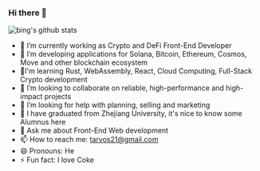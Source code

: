 ### Hi there 👋

<!--
**tarvos21/tarvos21** is a ✨ _special_ ✨ repository because its `README.md` (this file) appears on your GitHub profile.

Here are some ideas to get you started:

-->

![bing's github stats](https://github-readme-stats-git-masterrstaa-rickstaa.vercel.app/api?username=tarvos21&show_icons=true&theme=radical&count_private=true)


- 🔭 I’m currently working as Crypto and DeFi Front-End Developer
- 🌱 I’m developing applications for Solana, Bitcoin, Ethereum, Cosmos, Move and other blockchain ecosystem
-  🧐I'm learning Rust, WebAssembly, React, Cloud Computing, Full-Stack Crypto development
- 👯 I’m looking to collaborate on reliable, high-performance and high-impact projects
- 🤔 I’m looking for help with planning, selling and marketing
- 📖 I have graduated from Zhejiang University, it's nice to know some Alumnus here
- 💬 Ask me about Front-End Web development
- 📫 How to reach me: tarvos21@gmail.com
- 😄 Pronouns: He
- ⚡ Fun fact: I love Coke
